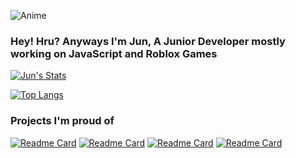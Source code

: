 ![Anime](https://i.imgur.com/fhMhZwy.gif)
### Hey! Hru? Anyways I'm Jun, A Junior Developer mostly working on JavaScript and Roblox Games


[![Jun's Stats](https://github-readme-stats.vercel.app/api?username=jun-ro&theme=dark&show_icons=true)](https://github.com/anuraghazra/github-readme-stats)

[![Top Langs](https://github-readme-stats.vercel.app/api/top-langs/?username=jun-ro&theme=dark&show_icons=true)](https://github.com/anuraghazra/github-readme-stats)

### Projects I'm proud of
[![Readme Card](https://github-readme-stats.vercel.app/api/pin/?username=jun-ro&repo=MGPA&theme=dark&show_icons=true)](https://github.com/jun-ro/MGPA)
[![Readme Card](https://github-readme-stats.vercel.app/api/pin/?username=jun-ro&repo=TikDown&theme=dark&show_icons=true)](https://github.com/jun-ro/TikDown)
[![Readme Card](https://github-readme-stats.vercel.app/api/pin/?username=jun-ro&repo=Rasputin&theme=dark&show_icons=true)](https://github.com/jun-ro/Rasputin)
[![Readme Card](https://github-readme-stats.vercel.app/api/pin/?username=jun-ro&repo=Kitty&theme=dark&show_icons=true)](https://github.com/jun-ro/Kitty)
